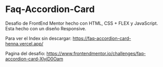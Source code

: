 # Faq-Accordion-Card
Desafio de FrontEnd Mentor hecho con HTML, CSS + FLEX y JavaScript. Esta hecho con un diseño Responsive.

Para ver el Index sin descargar: https://faq-accordion-card-henna.vercel.app/

Pagina del desafio: https://www.frontendmentor.io/challenges/faq-accordion-card-XlyjD0Oam

